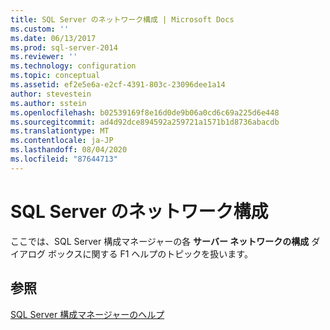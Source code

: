 ```yaml
---
title: SQL Server のネットワーク構成 | Microsoft Docs
ms.custom: ''
ms.date: 06/13/2017
ms.prod: sql-server-2014
ms.reviewer: ''
ms.technology: configuration
ms.topic: conceptual
ms.assetid: ef2e5e6a-e2cf-4391-803c-23096dee1a14
author: stevestein
ms.author: sstein
ms.openlocfilehash: b02539169f8e16d0de9b06a0cd6c69a225d6e448
ms.sourcegitcommit: ad4d92dce894592a259721a1571b1d8736abacdb
ms.translationtype: MT
ms.contentlocale: ja-JP
ms.lasthandoff: 08/04/2020
ms.locfileid: "87644713"
---
```

# <a name="sql-server-network-configuration"></a>SQL Server のネットワーク構成
  ここでは、SQL Server 構成マネージャーの各 **サーバー ネットワークの構成** ダイアログ ボックスに関する F1 ヘルプのトピックを扱います。  
  
## <a name="see-also"></a>参照  
 [SQL Server 構成マネージャーのヘルプ](../../../2014/tools/configuration-manager/sql-server-configuration-manager-help.md)  
  
  
